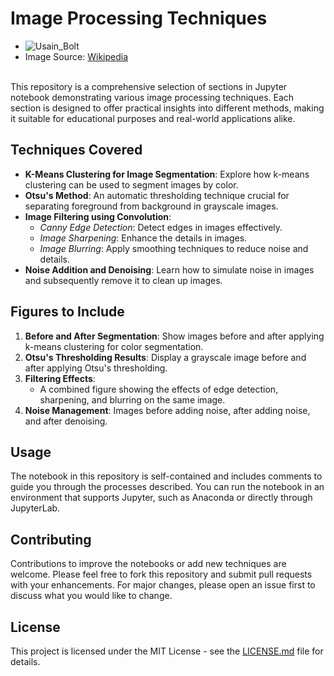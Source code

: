 # Image Processing Techniques

* ![Usain_Bolt]('Usain_Bolt.png')
* Image Source: [Wikipedia](https://en.wikipedia.org/wiki/Usain_Bolt)
<br>
This repository is a comprehensive selection of sections in Jupyter notebook demonstrating various image processing techniques. Each section is designed to offer practical insights into different methods, making it suitable for educational purposes and real-world applications alike.

## Techniques Covered

- **K-Means Clustering for Image Segmentation**: Explore how k-means clustering can be used to segment images by color.
- **Otsu's Method**: An automatic thresholding technique crucial for separating foreground from background in grayscale images.
- **Image Filtering using Convolution**:
  - *Canny Edge Detection*: Detect edges in images effectively.
  - *Image Sharpening*: Enhance the details in images.
  - *Image Blurring*: Apply smoothing techniques to reduce noise and details.
- **Noise Addition and Denoising**: Learn how to simulate noise in images and subsequently remove it to clean up images.

## Figures to Include

1. **Before and After Segmentation**: Show images before and after applying k-means clustering for color segmentation.
2. **Otsu's Thresholding Results**: Display a grayscale image before and after applying Otsu's thresholding.
3. **Filtering Effects**:
   - A combined figure showing the effects of edge detection, sharpening, and blurring on the same image.
4. **Noise Management**: Images before adding noise, after adding noise, and after denoising.

## Usage

The notebook in this repository is self-contained and includes comments to guide you through the processes described. You can run the notebook in an environment that supports Jupyter, such as Anaconda or directly through JupyterLab.

## Contributing

Contributions to improve the notebooks or add new techniques are welcome. Please feel free to fork this repository and submit pull requests with your enhancements. For major changes, please open an issue first to discuss what you would like to change.

## License

This project is licensed under the MIT License - see the [LICENSE.md](LICENSE) file for details.
